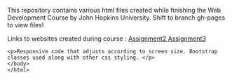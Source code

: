 <html>
    <head>
    </head>
    <body>
    <p>This repository contains various html files created while finishing the Web Development Course by John Hopkins University.
        Shift to branch gh-pages to view files! </p>
    
   <p> Links to websites created during course : 
    <a href = "https://njmit123.github.io/web_dev_test/assignment_week2/"> Assignment2 </a>
    <a href ="https://njmit123.github.io/web_dev_test/assignment_week3/"> Assignment3 </a>
    </p>
    
    <p>Responsive code that adjusts according to screen size. Bootstrap classes used along with other css styling. </p>
    </body>
    </html>

